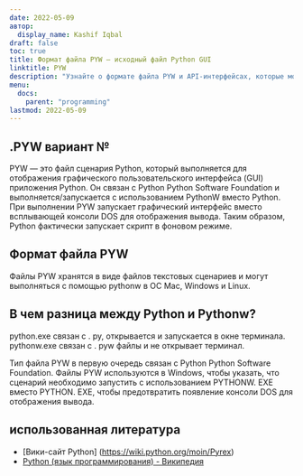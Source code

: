 ```yaml
---
date: 2022-05-09
автор:
  display_name: Kashif Iqbal
draft: false
toc: true
title: Формат файла PYW — исходный файл Python GUI
linktitle: PYW
description: "Узнайте о формате файла PYW и API-интерфейсах, которые могут создавать и открывать файлы PYW."
menu:
  docs:
    parent: "programming"
lastmod: 2022-05-09
---
```


## .PYW вариант №

PYW — это файл сценария Python, который выполняется для отображения графического пользовательского интерфейса (GUI) приложения Python. Он связан с Python Python Software Foundation и выполняется/запускается с использованием PythonW вместо Python. При выполнении PYW запускает графический интерфейс вместо всплывающей консоли DOS для отображения вывода. Таким образом, Python фактически запускает скрипт в фоновом режиме.

## Формат файла PYW

Файлы PYW хранятся в виде файлов текстовых сценариев и могут выполняться с помощью pythonw в ОС Mac, Windows и Linux.

## В чем разница между Python и Pythonw?

python.exe связан с . py, открывается и запускается в окне терминала. pythonw.exe связан с . pyw файлы и не открывает терминал.

Тип файла PYW в первую очередь связан с Python Python Software Foundation. Файлы PYW используются в Windows, чтобы указать, что сценарий необходимо запустить с использованием PYTHONW. EXE вместо PYTHON. EXE, чтобы предотвратить появление консоли DOS для отображения вывода.

## использованная литература

* [Вики-сайт Python] (https://wiki.python.org/moin/Pyrex)
* [Python (язык программирования) - Википедия](https://en.wikipedia.org/wiki/Python_(programming_language))

